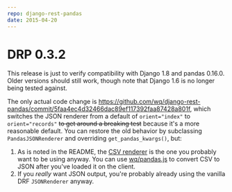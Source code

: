 ```yaml
---
repo: django-rest-pandas
date: 2015-04-20
---
```


# DRP 0.3.2

This release is just to verify compatibility with Django 1.8 and pandas 0.16.0.  Older versions should still work, though note that Django 1.6 is no longer being tested against.

The only actual code change is https://github.com/wq/django-rest-pandas/commit/5faa4ec4d32466dac89ef117392faa87428a801f, which switches the JSON renderer from a default of `orient="index"` to `orient="records"` <strike>to get around a breaking test</strike> because it's a more reasonable default.  You can restore the old behavior by subclassing `PandasJSONRenderer` and overriding `get_pandas_kwargs()`, but:
1. As is noted in the README, the [CSV renderer](../renderers/csv.md) is the one you probably want to be using anyway.  You can use [wq/pandas.js](../@wq/pandas.md) to convert CSV to JSON after you've loaded it on the client.
2. If you _really_ want JSON output, you're probably already using the vanilla DRF `JSONRenderer` anyway.

